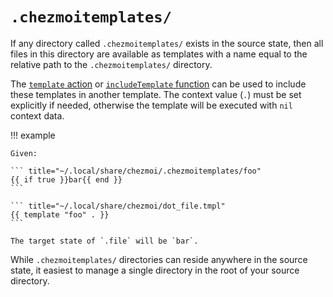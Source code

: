 # `.chezmoitemplates/`

If any directory called `.chezmoitemplates/` exists in the source state, then
all files in this directory are available as templates with a name equal to the
relative path to the `.chezmoitemplates/` directory.

The [`template` action][action] or [`includeTemplate` function][function] can be
used to include these templates in another template. The context value (`.`)
must be set explicitly if needed, otherwise the template will be executed with
`nil` context data.

!!! example

    Given:

    ``` title="~/.local/share/chezmoi/.chezmoitemplates/foo"
    {{ if true }}bar{{ end }}
    ```

    ``` title="~/.local/share/chezmoi/dot_file.tmpl"
    {{ template "foo" . }}
    ```

    The target state of `.file` will be `bar`.

While `.chezmoitemplates/` directories can reside anywhere in the source state,
it easiest to manage a single directory in the root of your source directory.

[action]: https://pkg.go.dev/text/template#hdr-Actions
[function]: /reference/templates/functions/includeTemplate.md
